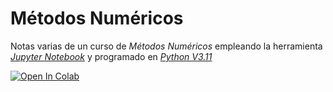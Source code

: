 # Métodos Numéricos

Notas varias de un curso de *Métodos Numéricos* empleando la herramienta *[Jupyter Notebook](http://jupyter.org/ "Jupyter Notebook's home page")* y programado en *[Python V3.11](https://www.python.org/ "Python's home page")*

[![Open In Colab](https://colab.research.google.com/assets/colab-badge.svg)](https://colab.research.google.com/github/carlosalvarezh/Metodos_Numericos/)
